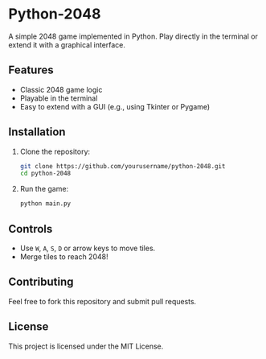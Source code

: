 # Python-2048

A simple 2048 game implemented in Python. Play directly in the terminal or extend it with a graphical interface.

## Features
- Classic 2048 game logic
- Playable in the terminal
- Easy to extend with a GUI (e.g., using Tkinter or Pygame)

## Installation
1. Clone the repository:  
   ```sh
   git clone https://github.com/yourusername/python-2048.git
   cd python-2048
   ```  
2. Run the game:
   ```sh   
   python main.py  
   ``` 

## Controls
- Use `W`, `A`, `S`, `D` or arrow keys to move tiles.
- Merge tiles to reach 2048!

## Contributing
Feel free to fork this repository and submit pull requests.

## License
This project is licensed under the MIT License.
